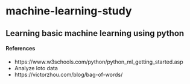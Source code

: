 # machine-learning-study

<h2>Learning basic machine learning using python</h2>

<h4>References</h4>
<ul>
    <li>https://www.w3schools.com/python/python_ml_getting_started.asp</li>
    <li>Analyze loto data</li>
    <li>https://victorzhou.com/blog/bag-of-words/</li>
</ul>